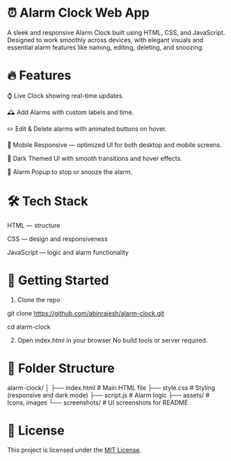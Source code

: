 # ⏰ Alarm Clock Web App
A sleek and responsive Alarm Clock built using HTML, CSS, and JavaScript. Designed to work smoothly across devices, with elegant visuals and essential alarm features like naming, editing, deleting, and snoozing.

# 🔥 Features
⌚ Live Clock showing real-time updates.

🕰️ Add Alarms with custom labels and time.

✏️ Edit & Delete alarms with animated buttons on hover.

📱 Mobile Responsive — optimized UI for both desktop and mobile screens.

🌙 Dark Themed UI with smooth transitions and hover effects.

🔔 Alarm Popup to stop or snooze the alarm.


# 🛠️ Tech Stack
HTML — structure

CSS — design and responsiveness

JavaScript — logic and alarm functionality

# 🚀 Getting Started
1. Clone the repo

git clone https://github.com/abinrajesh/alarm-clock.git

cd alarm-clock

2. Open index.html in your browser
No build tools or server required.

# 📁 Folder Structure
alarm-clock/
│
├── index.html          # Main HTML file
├── style.css           # Styling (responsive and dark mode)
├── script.js           # Alarm logic
├── assets/             # Icons, images
└── screenshots/        # UI screenshots for README

# 📄 License
This project is licensed under the [MIT License](LICENSE.txt).
